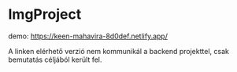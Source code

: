 # ImgProject

demo: https://keen-mahavira-8d0def.netlify.app/

A linken elérhető verzió nem kommunikál a backend projekttel, csak bemutatás céljából került fel. 
